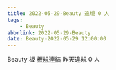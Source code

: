 ```yaml
---
title: 2022-05-29-Beauty 違規 0 人
tags:
    - Beauty
abbrlink: 2022-05-29-Beauty
date: Beauty-2022-05-29 12:00:00
---
```

Beauty 板 [板規連結](https://www.ptt.cc/bbs/Beauty/M.1630069980.A.84B.html)
昨天違規 0 人
